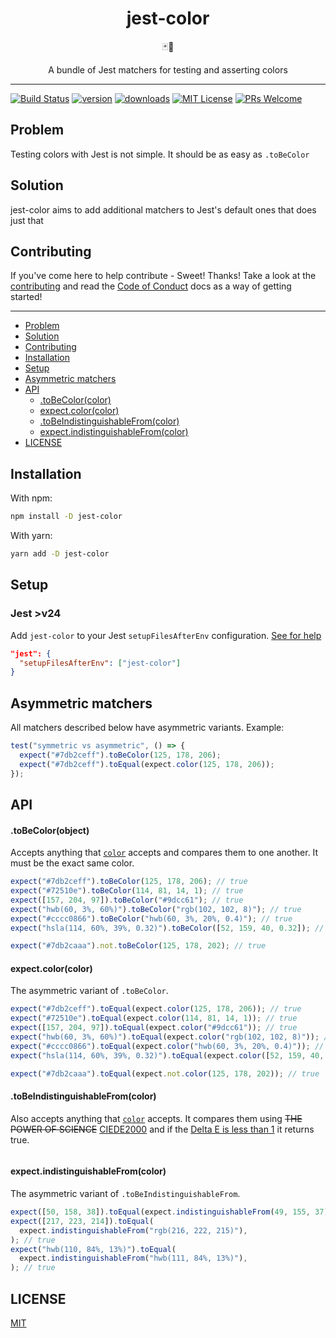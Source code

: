 <div align="center">
  <h1>jest-color</h1>

🃏🎨

A bundle of Jest matchers for testing and asserting colors

</div>

<hr />

[![Build Status](https://dev.azure.com/mathspy257/jest-color/_apis/build/status/Mathspy.jest-color?branchName=master)](https://dev.azure.com/mathspy257/jest-color/_build/latest?definitionId=1&branchName=master)
[![version](https://img.shields.io/npm/v/jest-color.svg?style=flat-square)](https://www.npmjs.com/package/jest-color)
[![downloads](https://img.shields.io/npm/dm/jest-color.svg?style=flat-square)](http://npm-stat.com/charts.html?package=jest-color&from=2019-08-17)
[![MIT License](https://img.shields.io/npm/l/jest-color.svg?style=flat-square)](https://github.com/mathspy/jest-color/blob/master/LICENSE)
[![PRs Welcome](https://img.shields.io/badge/PRs-welcome-brightgreen.svg?style=flat-square)](http://makeapullrequest.com)

## Problem

Testing colors with Jest is not simple. It should be as easy as `.toBeColor`

## Solution

jest-color aims to add additional matchers to Jest's default ones that does just that

## Contributing

If you've come here to help contribute - Sweet! Thanks! Take a look at the [contributing](/CONTRIBUTING.md) and read the [Code of Conduct](/CODE_OF_CONDUCT.md) docs as a way of getting started!

---

- [Problem](#problem)
- [Solution](#solution)
- [Contributing](#contributing)
- [Installation](#installation)
- [Setup](#setup)
- [Asymmetric matchers](#asymmetric-matchers)
- [API](#api)
  - [.toBeColor(color)](#tobecolorcolor)
  - [expect.color(color)](#expectcolorcolor)
  - [.toBeIndistinguishableFrom(color)](#tobeindistinguishablefromcolor)
  - [expect.indistinguishableFrom(color)](#expectindistinguishablefromcolor)
- [LICENSE](#license)

## Installation

With npm:

```sh
npm install -D jest-color
```

With yarn:

```sh
yarn add -D jest-color
```

## Setup

### Jest >v24

Add `jest-color` to your Jest `setupFilesAfterEnv` configuration. [See for help](https://jestjs.io/docs/en/configuration.html#setupfilesafterenv-array)

```json
"jest": {
  "setupFilesAfterEnv": ["jest-color"]
}
```

## Asymmetric matchers

All matchers described below have asymmetric variants. Example:

```js
test("symmetric vs asymmetric", () => {
  expect("#7db2ceff").toBeColor(125, 178, 206);
  expect("#7db2ceff").toEqual(expect.color(125, 178, 206));
});
```

## API

#### .toBeColor(object)

Accepts anything that [`color`](https://www.npmjs.com/package/color) accepts and compares them to one another. It must be the exact same color.

```js
expect("#7db2ceff").toBeColor(125, 178, 206); // true
expect("#72510e").toBeColor(114, 81, 14, 1); // true
expect([157, 204, 97]).toBeColor("#9dcc61"); // true
expect("hwb(60, 3%, 60%)").toBeColor("rgb(102, 102, 8)"); // true
expect("#cccc0866").toBeColor("hwb(60, 3%, 20%, 0.4)"); // true
expect("hsla(114, 60%, 39%, 0.32)").toBeColor([52, 159, 40, 0.32]); // true

expect("#7db2caaa").not.toBeColor(125, 178, 202); // true
```

#### expect.color(color)

The asymmetric variant of `.toBeColor`.

```js
expect("#7db2ceff").toEqual(expect.color(125, 178, 206)); // true
expect("#72510e").toEqual(expect.color(114, 81, 14, 1)); // true
expect([157, 204, 97]).toEqual(expect.color("#9dcc61")); // true
expect("hwb(60, 3%, 60%)").toEqual(expect.color("rgb(102, 102, 8)")); // true
expect("#cccc0866").toEqual(expect.color("hwb(60, 3%, 20%, 0.4)")); // true
expect("hsla(114, 60%, 39%, 0.32)").toEqual(expect.color([52, 159, 40, 0.32])); // true

expect("#7db2caaa").toEqual(expect.not.color(125, 178, 202)); // true
```

#### .toBeIndistinguishableFrom(color)

Also accepts anything that [`color`](https://www.npmjs.com/package/color) accepts. It compares them using ~~THE POWER OF SCIENCE~~ [CIEDE2000](https://en.wikipedia.org/wiki/Color_difference#CIEDE2000) and if the [Delta E is less than 1](http://zschuessler.github.io/DeltaE/learn/#toc-delta-e-2000) it returns true.

```js
```

#### expect.indistinguishableFrom(color)

The asymmetric variant of `.toBeIndistinguishableFrom`.

```js
expect([50, 158, 38]).toEqual(expect.indistinguishableFrom(49, 155, 37)); // true
expect([217, 223, 214]).toEqual(
  expect.indistinguishableFrom("rgb(216, 222, 215)"),
); // true
expect("hwb(110, 84%, 13%)").toEqual(
  expect.indistinguishableFrom("hwb(111, 84%, 13%)"),
); // true
```

## LICENSE

[MIT](/LICENSE)
